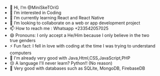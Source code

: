- 👋 Hi, I’m @MiniSkeTOriG
- 👀 I’m interested in Coding
- 🌱 I’m currently learning React and React Native
- 💞️ I’m looking to collaborate on a web or app development project
- 📫 How to reach me : Whatsapp +233542057025
- 😄 Pronouns: I only accept a He/Him because I only believe in the two true genders
- ⚡ Fun fact: I fell in love with coding at the time I was trying to understand computers
- 🚥 I'm already very good with Java,Html,CSS,JavaScript,PHP
- 😒 A language I'll never learn? Python!! (No reason)
- 🥷 Very good with databases such as SQLite, MongoDB, FirebaseDB


